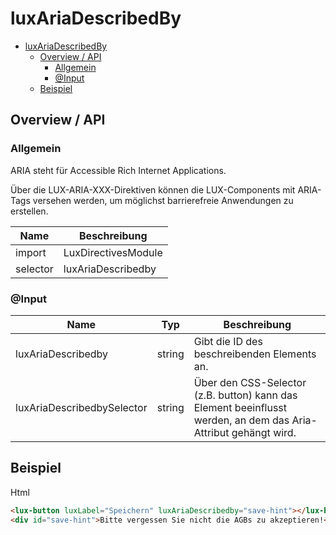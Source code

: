 # luxAriaDescribedBy

- [luxAriaDescribedBy](#luxariadescribedby)
  - [Overview / API](#overview--api)
    - [Allgemein](#allgemein)
    - [@Input](#input)
  - [Beispiel](#beispiel)

## Overview / API

### Allgemein

ARIA steht für Accessible Rich Internet Applications.

Über die LUX-ARIA-XXX-Direktiven können die LUX-Components mit ARIA-Tags versehen werden,
um möglichst barrierefreie Anwendungen zu erstellen.

| Name     | Beschreibung        |
| -------- | ------------------- |
| import   | LuxDirectivesModule |
| selector | luxAriaDescribedby  |

### @Input

| Name                       | Typ    | Beschreibung                                                                                                    |
| -------------------------- | ------ | --------------------------------------------------------------------------------------------------------------- |
| luxAriaDescribedby         | string | Gibt die ID des beschreibenden Elements an.                                                                     |
| luxAriaDescribedbySelector | string | Über den CSS-Selector (z.B. button) kann das Element beeinflusst werden, an dem das Aria-Attribut gehängt wird. |

## Beispiel

Html

```html
<lux-button luxLabel="Speichern" luxAriaDescribedby="save-hint"></lux-button>
<div id="save-hint">Bitte vergessen Sie nicht die AGBs zu akzeptieren!</div>
```

